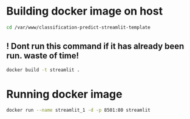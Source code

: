 # Building docker image on host

```sh
cd /var/www/classification-predict-streamlit-template
```

## ! Dont run this command if it has already been run. waste of time!

```bash
docker build -t streamlit .
```

# Running docker image 

```bash
docker run --name streamlit_1 -d -p 8501:80 streamlit
```